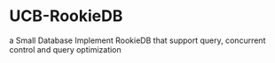 # UCB-RookieDB
a Small Database Implement RookieDB that support query, concurrent control and query optimization
